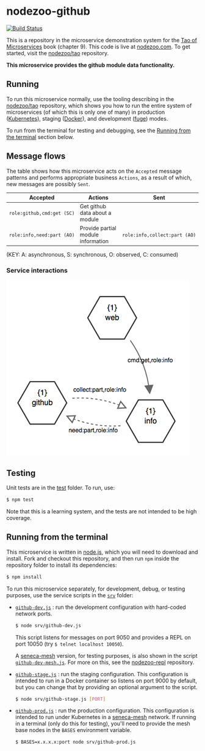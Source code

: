 # nodezoo-github

[![Build Status](https://travis-ci.org/nodezoo/nodezoo-suggest.svg?branch=master)](https://travis-ci.org/nodezoo/nodezoo-suggest)


This is a repository in the microservice demonstration system for
the [Tao of Microservices](//bit.ly/rmtaomicro) book (chapter 9). This
code is live at [nodezoo.com](http://nodezoo.com). To get started,
visit the [nodezoo/tao](//github.com/nodezoo/tao) repository.

__This microservice provides the github module data functionality.__


## Running

To run this microservice normally, use the tooling describing in
the [nodezoo/tao](//github.com//nodezoo/tao) repository, which shows you how to run
the entire system of microservices (of which this is only one of many) in
production ([Kubernetes](//kubernetes.io)), staging
([Docker](//docker.com)), and development
([fuge](//github.com/apparatus/fuge)) modes.

To run from the terminal for testing and debugging, see
the [Running from the terminal](#running-from-the-terminal) section
below.


## Message flows

The table shows how this microservice acts on the `Accepted` message
patterns and performs appropriate business `Actions`, as a result of
which, new messages are possibly `Sent`.

|Accepted |Actions |Sent
|--|--|--
|`role:github,cmd:get (SC)` |Get github data about a module|
|`role:info,need:part (AO)` |Provide partial module information|`role:info,collect:part (AO)`

(KEY: A: asynchronous, S: synchronous, O: observed, C: consumed)

### Service interactions

![github](github.png?raw=true "suggest")


## Testing

Unit tests are in the [test](test) folder. To run, use:

```sh
$ npm test
```

Note that this is a learning system, and the tests are not intended to
be high coverage.


## Running from the terminal

This microservice is written in [node.js](//nodejs.org), which you
will need to download and install. Fork and checkout this repository,
and then run `npm` inside the repository folder to install its dependencies:

```sh
$ npm install
```

To run this microservice separately, for development, debug, or
testing purposes, use the service scripts in the [`srv`](srv) folder:

* [`github-dev.js`](srv/github-dev.js) : run the development configuration 
  with hard-coded network ports.

  ```sh
  $ node srv/github-dev.js
  ```

  This script listens for messages on port 9050 and provides a REPL on
  port 10050 (try `$ telnet localhost 10050`).

  A [seneca-mesh](//github.com/senecajs/seneca-mesh) version, for
  testing purposes, is also shown in the
  script [`github-dev-mesh.js`](srv/github-dev-mesh.js). For more on
  this, see the [nodezoo-repl](//github.com/nodezoo/nodezoo-repl)
  repository.

* [`github-stage.js`](srv/github-stage.js) : run the staging
  configuration. This configuration is intended to run in a Docker
  container so listens on port 9000 by default, but you can change
  that by providing an optional argument to the script.

  ```sh
  $ node srv/github-stage.js [PORT]
  ```

* [`github-prod.js`](srv/github-prod.js) : run the production
  configuration. This configuration is intended to run under
  Kubernetes in a [seneca-mesh](//github.com/senecajs/seneca-mesh)
  network. If running in a terminal (only do this for testing), you'll
  need to provide the mesh base nodes in the `BASES` environment
  variable.

  ```sh
  $ BASES=x.x.x.x:port node srv/github-prod.js
  ```
